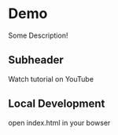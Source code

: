 # Demo 

Some Description! 

## Subheader 

Watch tutorial on YouTube

## Local Development 
open index.html in your bowser